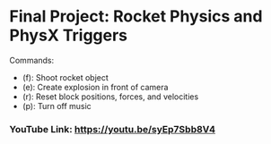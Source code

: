 # Final Project: Rocket Physics and PhysX Triggers

Commands:
- (f): Shoot rocket object
- (e): Create explosion in front of camera
- (r): Reset block positions, forces, and velocities
- (p): Turn off music

### YouTube Link: https://youtu.be/syEp7Sbb8V4 
